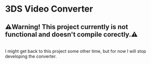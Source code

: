 # 3DS Video Converter
## ⚠️Warning! This project currently is not functional and doesn't compile corectly.⚠️
<br>
I might get back to this project some other time, but for now I will stop developing the converter.
